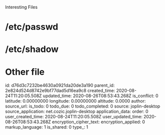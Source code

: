Interesting Files

# /etc/passwd

# /etc/shadow


# Other file

id: d76d3c7232be4630a0921da20de3a190
parent_id: 2e824d524d8742e9bf77dad5d16ea9c8
created_time: 2020-08-24T11:20:05.508Z
updated_time: 2020-08-26T08:53:43.268Z
is_conflict: 0
latitude: 0.00000000
longitude: 0.00000000
altitude: 0.0000
author: 
source_url: 
is_todo: 0
todo_due: 0
todo_completed: 0
source: joplin-desktop
source_application: net.cozic.joplin-desktop
application_data: 
order: 0
user_created_time: 2020-08-24T11:20:05.508Z
user_updated_time: 2020-08-26T08:53:43.268Z
encryption_cipher_text: 
encryption_applied: 0
markup_language: 1
is_shared: 0
type_: 1